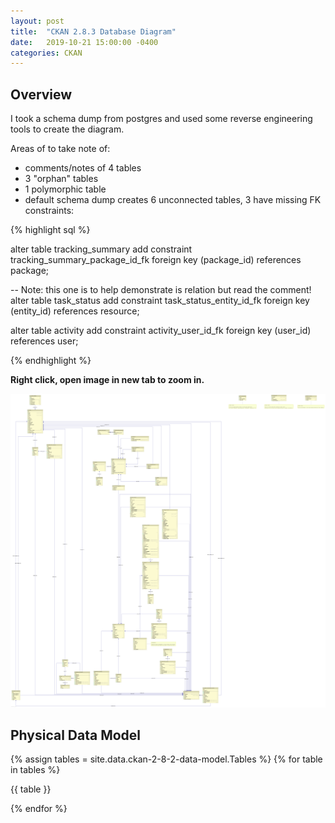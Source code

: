 ```yaml
---
layout: post
title:  "CKAN 2.8.3 Database Diagram"
date:   2019-10-21 15:00:00 -0400
categories: CKAN
---
```


## Overview

I took a schema dump from postgres and used some reverse engineering tools to create the diagram. 

Areas of to take note of:

* comments/notes of 4 tables
* 3 "orphan" tables
* 1 polymorphic table
* default schema dump creates 6 unconnected tables, 3 have missing FK constraints:

{% highlight sql %}

alter table tracking_summary
   add constraint tracking_summary_package_id_fk
      foreign key (package_id) references package;

-- Note: this one is to help demonstrate is relation but read the comment!
alter table task_status
   add constraint task_status_entity_id_fk
      foreign key (entity_id) references resource;

alter table activity
   add constraint activity_user_id_fk
      foreign key (user_id) references user;
      
{% endhighlight %}

**Right click, open image in new tab to zoom in.**

<img alt="ckan 2.8.3 DDL physical diagram" src="/assets/img/ckan-2.8.3-ddl-diagram-2019-10-21.png" />

## Physical Data Model

{% assign tables = site.data.ckan-2-8-2-data-model.Tables %}
{% for table in tables %}

   <p>{{ table }}</p>

{% endfor %}
